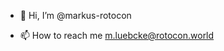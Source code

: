 - 👋 Hi, I’m @markus-rotocon
  
- 📫 How to reach me m.luebcke@rotocon.world

<!---
markus-rotocon/markus-rotocon is a ✨ special ✨ repository because its `README.md` (this file) appears on your GitHub profile.
You can click the Preview link to take a look at your changes.
--->
